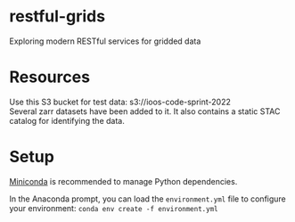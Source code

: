 # restful-grids
Exploring modern RESTful services for gridded data

# Resources
Use this S3 bucket for test data: s3://ioos-code-sprint-2022  
Several zarr datasets have been added to it. It also contains a static STAC catalog for identifying the data.

# Setup
[Miniconda](https://docs.conda.io/en/latest/miniconda.html) is recommended to manage Python dependencies.  

In the Anaconda prompt, you can load the `environment.yml` file to configure your environment:
`conda env create -f environment.yml`
